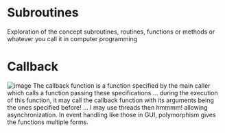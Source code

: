 # Subroutines
Exploration of the concept subroutines, routines, functions or methods or whatever you call it in computer programming
# Callback
![image](https://github.com/user-attachments/assets/b0f959f4-d45f-45e1-8b2d-b07aa9f7f52b)
The callback function is a function specified by the main caller which calls a function passing these specifications
... during the execution of this function, it may call the callback function with its arguments being the ones specified before!
... I may use threads then hmmmm! allowing asynchronization.
In event handling like those in GUI, polymorphism gives the functions multiple forms.
